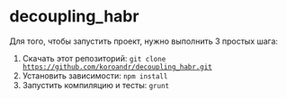 # decoupling_habr

Для того, чтобы запустить проект, нужно выполнить 3 простых шага:

1. Скачать этот репозиторий: <code>git clone https://github.com/koroandr/decoupling_habr.git</code>
2. Установить зависимости: <code>npm install</code>
3. Запустить компиляцию и тесты: <code>grunt</code>
